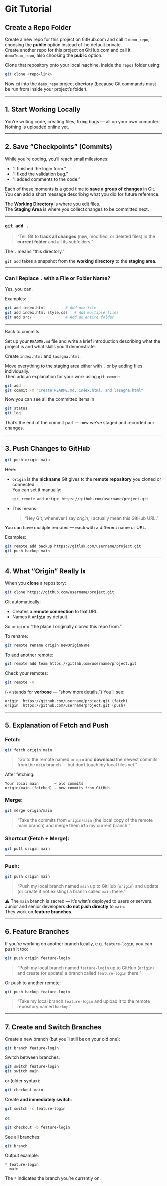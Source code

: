 # Git Tutorial

## Create a Repo Folder

Create a new repo for this project on GitHub.com and call it `demo_repo`, choosing the **public** option instead of the default private.  
Create another repo for this project on GitHub.com and call it `demoTeam_repo`, also choosing the **public** option.

Clone that repository onto your local machine, inside the `repos` folder using:
```bash
git clone <repo-link>
```

Now `cd` into the `demo_repo` project directory (because Git commands must be run from inside your project’s folder).

---

## 1. Start Working Locally

You’re writing code, creating files, fixing bugs — all on your own computer.  
Nothing is uploaded online yet.

---

## 2. Save “Checkpoints” (Commits)

While you’re coding, you’ll reach small milestones:

- “I finished the login form.”  
- “I fixed the validation bug.”  
- “I added comments to the code.”

Each of these moments is a good time to **save a group of changes** in Git.  
You can add a short message describing what you did for future reference.

The **Working Directory** is where you edit files.  
The **Staging Area** is where you collect changes to be committed next.

---

### `git add .`

> “Tell Git to **track all changes** (new, modified, or deleted files) in the **current folder** and all its subfolders.”

The `.` means “this directory.”

`git add` takes a snapshot from the **working directory** to the **staging area**.

---

### Can I Replace `.` with a File or Folder Name?

Yes, you can.

Examples:
```bash
git add index.html         # Add one file
git add index.html style.css   # Add multiple files
git add src/               # Add an entire folder
```

---

Back to commits.  

Set up your `README.md` file and write a brief introduction describing what the project is and what skills you’ll demonstrate.

Create `index.html` and `lasagna.html`.

Move everything to the staging area either with `.` or by adding files individually.  
Then add an explanation for your work using `git commit`.

```bash
git add .
git commit -m "Create README.md, index.html, and lasagna.html"
```
Now you can see all the committed items in
```bash
git status
git log
```

That’s the end of the commit part — now we’ve staged and recorded our changes.

---

## 3. Push Changes to GitHub

```bash
git push origin main
```

Here:
- `origin` is the **nickname** Git gives to the **remote repository** you cloned or connected.  
  You can set it manually:
  ```bash
  git remote add origin https://github.com/username/project.git
  ```
- This means:  
  > “Hey Git, whenever I say *origin*, I actually mean this GitHub URL.”

You can have multiple remotes — each with a different name or URL.

Examples:
```bash
git remote add backup https://gitlab.com/username/project.git
git push backup main
```

---

## 4. What “Origin” Really Is

When you **clone** a repository:
```bash
git clone https://github.com/username/project.git
```

Git automatically:
- Creates a **remote connection** to that URL.
- Names it **`origin`** by default.

So `origin` = “the place I originally cloned this repo from.”

To rename:
```bash
git remote rename origin newOriginName
```
To add another remote:
```bash
git remote add team https://gitlab.com/username/project.git
```

Check your remotes:
```bash
git remote -v
```
(`-v` stands for **verbose** — “show more details.”)
You’ll see:
```
origin  https://github.com/username/project.git (fetch)
origin  https://github.com/username/project.git (push)
```

---

## 5. Explanation of Fetch and Push

### Fetch:
```bash
git fetch origin main
```
> “Go to the remote named `origin` and **download** the newest commits from the `main` branch — but don’t touch my local files yet.”

After fetching:
```
Your local main       → old commits  
origin/main (fetched) → new commits from GitHub
```

### Merge:
```bash
git merge origin/main
```
> “Take the commits from `origin/main` (the local copy of the remote main branch) and merge them into my current branch.”

### Shortcut (Fetch + Merge):
```bash
git pull origin main
```

---

### Push:
```bash
git push origin main
```
> “Push my local branch named `main` up to GitHub (`origin`) and update (or create if not existing) a branch called `main` there.”

⚠️ The `main` branch is sacred — it’s what’s deployed to users or servers.  
Junior and senior developers **do not push directly** to `main`.  
They work on **feature branches**.

---

## 6. Feature Branches

If you’re working on another branch locally, e.g. `feature-login`, you can push it too:

```bash
git push origin feature-login
```
> “Push my local branch named `feature-login` up to GitHub (`origin`) and create (or update) a branch called `feature-login` there.”

Or push to another remote:
```bash
git push backup feature-login
```
> “Take my local branch `feature-login` and upload it to the remote repository named `backup`.”

---

## 7. Create and Switch Branches

Create a new branch (but you’ll still be on your old one):
```bash
git branch feature-login
```

Switch between branches:
```bash
git switch feature-login
git switch main
```
or (older syntax):
```bash
git checkout main
```

Create **and immediately switch**:
```bash
git switch -c feature-login
```
or:
```bash
git checkout -b feature-login
```

See all branches:
```bash
git branch
```

Output example:
```
* feature-login
  main
```
The `*` indicates the branch you’re currently on.
